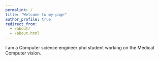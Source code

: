 ```yaml
---
permalink: /
title: "Welcome to my page"
author_profile: true
redirect_from:
  - /about/
  - /about.html
---
```


I am a Computer science engineer phd student working on the Medical Computer vision.
